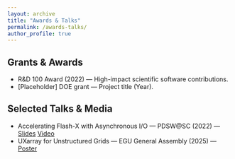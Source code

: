 ```yaml
---
layout: archive
title: "Awards & Talks"
permalink: /awards-talks/
author_profile: true
---
```


## Grants & Awards

- R&D 100 Award (2022) — High-impact scientific software contributions.
- [Placeholder] DOE grant — Project title (Year).

## Selected Talks & Media

- Accelerating Flash-X with Asynchronous I/O — PDSW@SC (2022) — [Slides](/#) [Video](/#)
- UXarray for Unstructured Grids — EGU General Assembly (2025) — [Poster](/#)
